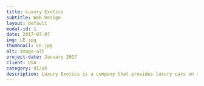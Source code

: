 ```yaml
---
title: Luxury Exotics
subtitle: Web Design
layout: default
modal-id: 1
date: 2017-07-07
img: LE.jpg
thumbnail: LE.jpg
alt: image-alt
project-date: January 2017
client: USA
category: UI/UX
description: Luxury Exotics is a company that provides luxury cars on rent. They are one of the leading car rentals in the US.
---
```

